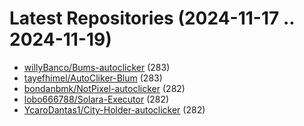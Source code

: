 # Latest Repositories (2024-11-17 .. 2024-11-19)

- [willyBanco/Bums-autoclicker](https://github.com/willyBanco/Bums-autoclicker) (283)
- [tayefhimel/AutoCliker-Blum](https://github.com/tayefhimel/AutoCliker-Blum) (283)
- [bondanbmk/NotPixel-autoclicker](https://github.com/bondanbmk/NotPixel-autoclicker) (282)
- [lobo666788/Solara-Executor](https://github.com/lobo666788/Solara-Executor) (282)
- [YcaroDantas1/City-Holder-autoclicker](https://github.com/YcaroDantas1/City-Holder-autoclicker) (282)
